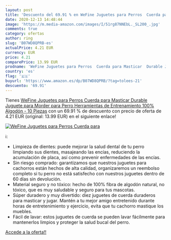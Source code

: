 ```yaml
---
layout: post
title: 'Descuento del 69.91 % en WeFine Juguetes para Perros  Cuerda para'
date: 2020-12-13 14:48:44
image: 'https://m.media-amazon.com/images/I/51rg87NNEbL._SL200_.jpg'
comments: true
category: ofertas
author: ring
slug: 'B07WD8QPRB-es'
actualPrice: 4.21 EUR
currency: EUR
price: 4.21
comparePrice: 13.99 EUR
prodname: 'WeFine Juguetes para Perros  Cuerda para Masticar  Durable Juguete para Morder para Perro  Herramientas de Entrenamiento  100% Algodón - 10 Piezas'
country: 'es'
flag: '🇪🇸'
buyurl: 'https://www.amazon.es/dp/B07WD8QPRB/?tag=tolees-21'
descuento: '69.91'
---
```


Tienes [WeFine Juguetes para Perros  Cuerda para Masticar  Durable Juguete para Morder para Perro  Herramientas de Entrenamiento  100% Algodón - 10 Piezas](https://www.amazon.es/dp/B07WD8QPRB/?tag=tolees-21) con un 69.91 % de descuento con precio de oferta de 4.21 EUR (original: 13.99 EUR) en el siguiente enlace!

[![WeFine Juguetes para Perros  Cuerda para](https://m.media-amazon.com/images/I/51rg87NNEbL._SL200_.jpg)](https://www.amazon.es/dp/B07WD8QPRB/?tag=tolees-21)

ℹ️:

- Limpieza de dientes: puede mejorar la salud dental de tu perro limpiando sus dientes, masajeando las encías, reduciendo la acumulación de placa, así como prevenir enfermedades de las encías.
- Sin riesgo comprado: garantizamos que nuestros juguetes para cachorros están hechos de alta calidad, organizaremos un reembolso completo si tu perro no está satisfecho con nuestros juguetes dentro de 60 días sin devolución.
- Material seguro y no tóxico: hecho de 100% fibra de algodón natural, no tóxico, que es muy saludable y seguro para tus mascotas.
- Súper duradero y muy divertido: diez juguetes de cuerda duraderos para masticar y jugar. Mantén a tu mejor amigo entretenido durante horas de entretenimiento y ejercicio, evita que tu cachorro mastique los muebles.
- Fácil de lavar: estos juguetes de cuerda se pueden lavar fácilmente para mantenerlos limpios y proteger la salud bucal del perro.

[Accede a la oferta!!](https://www.amazon.es/dp/B07WD8QPRB/?tag=tolees-21)
